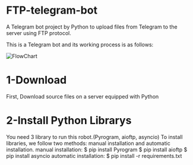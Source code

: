 # FTP-telegram-bot
A Telegram bot project by Python to upload files from Telegram to the server using FTP protocol.

This is a Telegram bot and its working process is as follows:

![FlowChart](https://user-images.githubusercontent.com/112679395/212622979-a5846d0a-5df1-4dc5-ba30-9f0854527aa5.png)

# 1-Download
First, Download source files on a server equipped with Python

# 2-Install Python Librarys
You need 3 library to run this robot.(Pyrogram, aioftp, asyncio)
To install libraries, we follow two methods: manual installation and automatic installation.
manual installation:
$ pip install Pyrogram
$ pip install aioftp
$ pip install asyncio
automatic installation:
$ pip install -r requirements.txt
